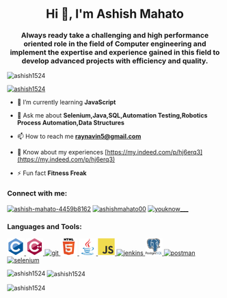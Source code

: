 <h1 align="center">Hi 👋, I'm Ashish Mahato</h1>
<h3 align="center">Always ready take a challenging and high performance oriented role in the field of Computer engineering and implement the expertise and experience gained in this field to develop advanced projects with efficiency and quality.</h3>

<p align="left"> <img src="https://komarev.com/ghpvc/?username=ashish1524&label=Profile%20views&color=0e75b6&style=flat" alt="ashish1524" /> </p>

<p align="left"> <a href="https://github.com/ryo-ma/github-profile-trophy"><img src="https://github-profile-trophy.vercel.app/?username=ashish1524" alt="ashish1524" /></a> </p>

- 🌱 I’m currently learning **JavaScript**

- 💬 Ask me about **Selenium,Java,SQL,Automation Testing,Robotics Process Automation,Data Structures**

- 📫 How to reach me **raynavin5@gmail.com**

- 📄 Know about my experiences [https://my.indeed.com/p/hj6erq3](https://my.indeed.com/p/hj6erq3)

- ⚡ Fun fact **Fitness Freak**

<h3 align="left">Connect with me:</h3>
<p align="left">
<a href="https://linkedin.com/in/ashish-mahato-4459b8162" target="blank"><img align="center" src="https://cdn.jsdelivr.net/npm/simple-icons@v3/icons/linkedin.svg" alt="ashish-mahato-4459b8162" height="30" width="40" /></a>
<a href="https://instagram.com/ashishmahato00" target="blank"><img align="center" src="https://cdn.jsdelivr.net/npm/simple-icons@v3/icons/instagram.svg" alt="ashishmahato00" height="30" width="40" /></a>
<a href="https://www.hackerrank.com/youknow___" target="blank"><img align="center" src="https://raw.githubusercontent.com/rahuldkjain/github-profile-readme-generator/neutral-icons/src/images/icons/Social/hackerrank.svg" alt="youknow___" height="30" width="40" /></a>
</p>

<h3 align="left">Languages and Tools:</h3>
<p align="left"> <a href="https://www.cprogramming.com/" target="_blank"> <img src="https://raw.githubusercontent.com/devicons/devicon/master/icons/c/c-original.svg" alt="c" width="40" height="40"/> </a> <a href="https://www.w3schools.com/cpp/" target="_blank"> <img src="https://raw.githubusercontent.com/devicons/devicon/master/icons/cplusplus/cplusplus-original.svg" alt="cplusplus" width="40" height="40"/> </a> <a href="https://git-scm.com/" target="_blank"> <img src="https://www.vectorlogo.zone/logos/git-scm/git-scm-icon.svg" alt="git" width="40" height="40"/> </a> <a href="https://www.w3.org/html/" target="_blank"> <img src="https://raw.githubusercontent.com/devicons/devicon/master/icons/html5/html5-original-wordmark.svg" alt="html5" width="40" height="40"/> </a> <a href="https://www.java.com" target="_blank"> <img src="https://raw.githubusercontent.com/devicons/devicon/master/icons/java/java-original.svg" alt="java" width="40" height="40"/> </a> <a href="https://developer.mozilla.org/en-US/docs/Web/JavaScript" target="_blank"> <img src="https://raw.githubusercontent.com/devicons/devicon/master/icons/javascript/javascript-original.svg" alt="javascript" width="40" height="40"/> </a> <a href="https://www.jenkins.io" target="_blank"> <img src="https://www.vectorlogo.zone/logos/jenkins/jenkins-icon.svg" alt="jenkins" width="40" height="40"/> </a> <a href="https://www.postgresql.org" target="_blank"> <img src="https://raw.githubusercontent.com/devicons/devicon/master/icons/postgresql/postgresql-original-wordmark.svg" alt="postgresql" width="40" height="40"/> </a> <a href="https://postman.com" target="_blank"> <img src="https://www.vectorlogo.zone/logos/getpostman/getpostman-icon.svg" alt="postman" width="40" height="40"/> </a> <a href="https://www.selenium.dev" target="_blank"> <img src="https://raw.githubusercontent.com/detain/svg-logos/780f25886640cef088af994181646db2f6b1a3f8/svg/selenium-logo.svg" alt="selenium" width="40" height="40"/> </a> </p>

<p><img align="left" src="https://github-readme-stats.vercel.app/api/top-langs?username=ashish1524&show_icons=true&locale=en&layout=compact" alt="ashish1524" /></p>

<p>&nbsp;<img align="center" src="https://github-readme-stats.vercel.app/api?username=ashish1524&show_icons=true&locale=en" alt="ashish1524" /></p>

<p><img align="center" src="https://github-readme-streak-stats.herokuapp.com/?user=ashish1524&" alt="ashish1524" /></p>

